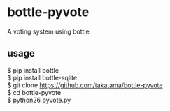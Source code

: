 bottle-pyvote
=============

A voting system using bottle.

usage
-------------
$ pip install bottle  
$ pip install bottle-sqlite  
$ git clone https://github.com/takatama/bottle-pyvote  
$ cd bottle-pyvote  
$ python26 pyvote.py  

